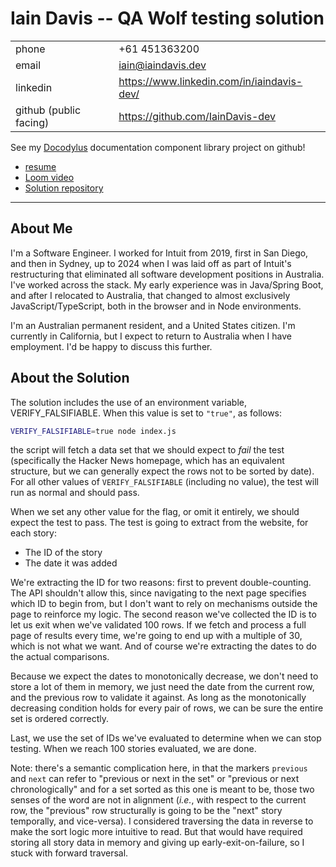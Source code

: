# Iain Davis -- QA Wolf testing solution

|                        |                                            |
|------------------------|--------------------------------------------|
| phone                  | +61 451363200                              |
| email                  | iain@iaindavis.dev                         |
| linkedin               | https://www.linkedin.com/in/iaindavis-dev/ |
| github (public facing) | https://github.com/IainDavis-dev           |

See my [Docodylus](https://github.com/IainDavis-dev/docodylus) documentation component library project on github!


* [resume](./docs/2024_Davis_Iain_Res.pdf)
* [Loom video](https://www.loom.com/share/a65c02c09f52482ea617dcbc3d459bb9?sid=05a89d47-d6b3-460e-a2f6-913e48d02969)
* [Solution repository](https://github.com/iaindavis/qa-wolf-take-home)

---

## About Me
I'm a Software Engineer. I worked for Intuit from 2019, first in San Diego, and then in Sydney, up to 2024 when I was laid off as part of Intuit's restructuring that eliminated all software development positions in Australia. I've worked across the stack. My early experience was in Java/Spring Boot, and after I relocated to Australia, that changed to almost exclusively JavaScript/TypeScript, both in the browser and in Node environments.

I'm an Australian permanent resident, and a United States citizen. I'm currently in California, but I expect to return to Australia when I have employment. I'd be happy to discuss this further.

## About the Solution
The solution includes the use of an environment variable, VERIFY_FALSIFIABLE. When this value is set to `"true"`, as follows:
```sh
VERIFY_FALSIFIABLE=true node index.js
```
the script will fetch a data set that we should expect to _fail_ the test (specifically the Hacker News homepage, which has an equivalent structure, but we can generally expect the rows not to be sorted by date). For all other values of `VERIFY_FALSIFIABLE` (including no value), the test will run as normal and should pass.

When we set any other value for the flag, or omit it entirely, we should expect the test to pass. The test is going to extract from the website, for each story:
* The ID of the story
* The date it was added

We're extracting the ID for two reasons: first to prevent double-counting. The API shouldn't allow this, since navigating to the next page specifies which ID to begin from, but I don't want to rely on mechanisms outside the page to reinforce my logic. The second reason we've collected the ID is to let us exit when we've validated 100 rows. If we fetch and process a full page of results every time, we're going to end up with a multiple of 30, which is not what we want. And of course we're extracting the dates to do the actual comparisons.

Because we expect the dates to monotonically decrease, we don't need to store a lot of them in memory, we just need the date from the current row, and the previous row to validate it against. As long as the monotonically decreasing condition holds for every pair of rows, we can be sure the entire set is ordered correctly.

Last, we use the set of IDs we've evaluated to determine when we can stop testing. When we reach 100 stories evaluated, we are done.

Note: there's a semantic complication here, in that the markers `previous` and `next` can refer to "previous or next in the set" or "previous or next chronologically" and for a set sorted as this one is meant to be, those two senses of the word are not in alignment (_i.e._, with respect to the current row, the "previous" row structurally is going to be the "next" story temporally, and vice-versa). I considered traversing the data in reverse to make the sort logic more intuitive to read. But that would have required storing all story data in memory and giving up early-exit-on-failure, so I stuck with forward traversal.

<!--
# 🐺 QA Wolf Take Home Assignment

Welcome to the QA Wolf take home assignment for our [QA Engineer](https://www.task-wolf.com/apply-qae) role! We appreciate your interest and look forward to seeing what you come up with.

## Instructions

This assignment has two questions as outlined below. When you are done, upload your assignment to our [application page](https://www.task-wolf.com/apply-qae):


### Question 1

In this assignment, you will create a script on [Hacker News](https://news.ycombinator.com/) using JavaScript and Microsoft's [Playwright](https://playwright.dev/) framework. 

1. Install node modules by running `npm i`.

2. Edit the `index.js` file in this project to go to [Hacker News/newest](https://news.ycombinator.com/newest) and validate that EXACTLY the first 100 articles are sorted from newest to oldest. You can run your script with the `node index.js` command.

Note that you are welcome to update Playwright or install other packages as you see fit, however you must utilize Playwright in this assignment.

### Question 2

Why do you want to work at QA Wolf? Please record a short, ~2 min video using [Loom](https://www.loom.com/) that includes:

1. Your answer 

2. A walk-through demonstration of your code, showing a successful execution

The answer and walkthrough should be combined into *one* video, and must be recorded using Loom as the submission page only accepts Loom links.

## Frequently Asked Questions

### What is your hiring process? When will I hear about next steps?

This take home assignment is the first step in our hiring process, followed by a final round interview if it goes well. **We review every take home assignment submission and promise to get back to you either way within two weeks (usually sooner).** The only caveat is if we are out of the office, in which case we will get back to you when we return. If it has been more than two weeks and you have not heard from us, please do follow up.

The final round interview is a 2-hour technical work session that reflects what it is like to work here. We provide a $150 stipend for your time for the final round interview regardless of how it goes. After that, there may be a short chat with our director about your experience and the role.

Our hiring process is rolling where we review candidates until we have filled our openings. If there are no openings left, we will keep your contact information on file and reach out when we are hiring again.

### Having trouble uploading your assignment?
Be sure to delete your `node_modules` file, then zip your assignment folder prior to upload. 

### How do you decide who to hire?

We evaluate candidates based on three criteria:

- Technical ability (as demonstrated in the take home and final round)
- Customer service orientation (as this role is customer facing)
- Alignment with our mission and values (captured [here](https://qawolf.notion.site/Mission-and-Values-859c7d0411ba41349e1b318f4e7abc8f))

This means whether we hire you is based on how you do during our interview process, not on your previous experience (or lack thereof). Note that you will also need to pass a background check to work here as our customers require this.

### How can I help my application stand out?

We've found that our best hires have been the most enthusiastic throughout our process. If you are very excited about working here, please feel free to go above and beyond on this assignment.
-->